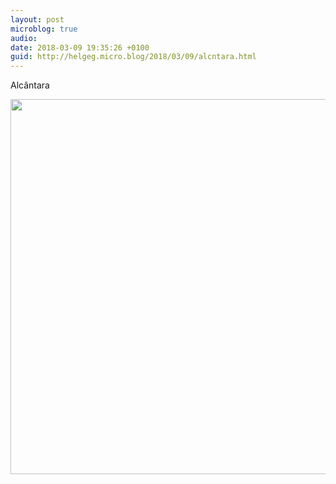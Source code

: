 ```yaml
---
layout: post
microblog: true
audio: 
date: 2018-03-09 19:35:26 +0100
guid: http://helgeg.micro.blog/2018/03/09/alcntara.html
---
```

Alcântara

<img src="http://microblog.helgegudmundsen.com/uploads/2018/2d62337b37.jpg" width="600" height="600" />
